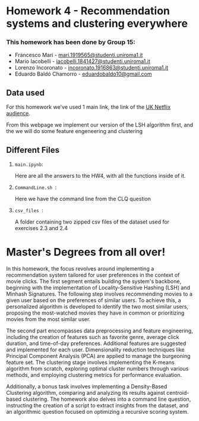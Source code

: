 # Homework 4 - Recommendation systems and clustering everywhere

### This homework has been done by Group 15:
- Francesco Mari - mari.1919565@studenti.uniroma1.it
- Mario Iacobelli - iacobelli.1841427@studenti.uniroma1.it
- Lorenzo Incoronato - incoronato.1916863@studenti.uniroma1.it
- Eduardo Baldó Chamorro - eduardobaldo10@gmail.com

## Data used
For this homework we've used 1 main link, the link of the [UK Netflix audience]([https://www.findamasters.com/](https://www.kaggle.com/datasets/vodclickstream/netflix-audience-behaviour-uk-movies)).

From this webpage we implement our version of the LSH algorithm first, and the we will do some feature engeneering and clustering

## Different Files

1. `main.ipynb`:
   
   Here are all the answers to the HW4, with all the functions inside of it.

2. `CommandLine.sh `:

   Here we have the command line from the CLQ question

3. `csv_files `:

   A folder containing two zipped csv files of the dataset used for exercises 2.3 and 2.4 


# Master's Degrees from all over! 

In this homework, the focus revolves around implementing a recommendation system tailored for user preferences in the context of movie clicks. The first segment entails building the system's backbone, beginning with the implementation of Locality-Sensitive Hashing (LSH) and Minhash Signatures. The following step involves recommending movies to a given user based on the preferences of similar users. To achieve this, a personalized algorithm is developed to identify the two most similar users, proposing the most-watched movies they have in common or prioritizing movies from the most similar user.

The second part encompasses data preprocessing and feature engineering, including the creation of features such as favorite genre, average click duration, and time-of-day preferences. Additional features are suggested and implemented for each user. Dimensionality reduction techniques like Principal Component Analysis (PCA) are applied to manage the burgeoning feature set. The clustering stage involves implementing the K-means algorithm from scratch, exploring optimal cluster numbers through various methods, and employing clustering metrics for performance evaluation.

Additionally, a bonus task involves implementing a Density-Based Clustering algorithm, comparing and analyzing its results against centroid-based clustering. The homework also delves into a command line question, instructing the creation of a script to extract insights from the dataset, and an algorithmic question focused on optimizing a recursive scoring system.
